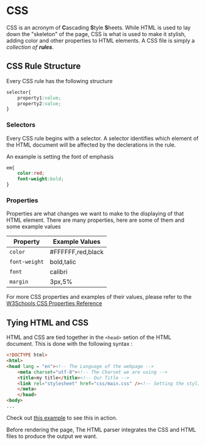 # CSS 

CSS is an acronym of **C**ascading **S**tyle **S**heets. While HTML is 
used to lay down the "skeleton" of the page, CSS is what is used to 
make it stylish, adding color and other properties to HTML elements. 
A CSS file is simply a *collection of **rules***. 

## CSS Rule Structure
Every CSS rule has the following structure

```CSS
selector{
	property1:value;
	property2:value;
}
```

### Selectors

Every CSS rule begins with a selector. A selector identifies which 
element of the HTML document will be affected by the declerations in the
rule. 

An example is setting the font of emphasis

```CSS
em{
	color:red;
	font-weight:bold;
}
```

### Properties

Properties are what changes we want to make to the displaying of that 
HTML element. There are many properties, here are some of them 
and some example values

Property| Example Values
--|--
```color```| #FFFFFF,red,black
```font-weight```| bold,talic
```font```| calibri
```margin```|  3px,5%

For more CSS properties and examples of their values,
 please refer to the 
 [W3Schools CSS Properties Reference](https://www.w3schools.com/cssref/default.asp)
## Tying HTML and CSS

HTML and CSS are tied together in the ```<head>``` setion of the 
HTML document. This is done with the following syntax :

```HTML
<!DOCTYPE html>
<html>
<head lang = "en"><!-- The Language of the webpage -->
	<meta charset="utf-8"><!-- The Charset we are using -->
	<title>my title</title><!-- Our Title -->
	<link rel="stylesheet" href="css/main.css" /><!-- Setting the styling or the alternative documents -->
	</meta>
	</head>
<body>
...
```
Check out [this example](./Examples/example7/) to see this in action.

Before rendering the page, The HTML parser integrates the CSS and HTML files
to produce the output we want. 
